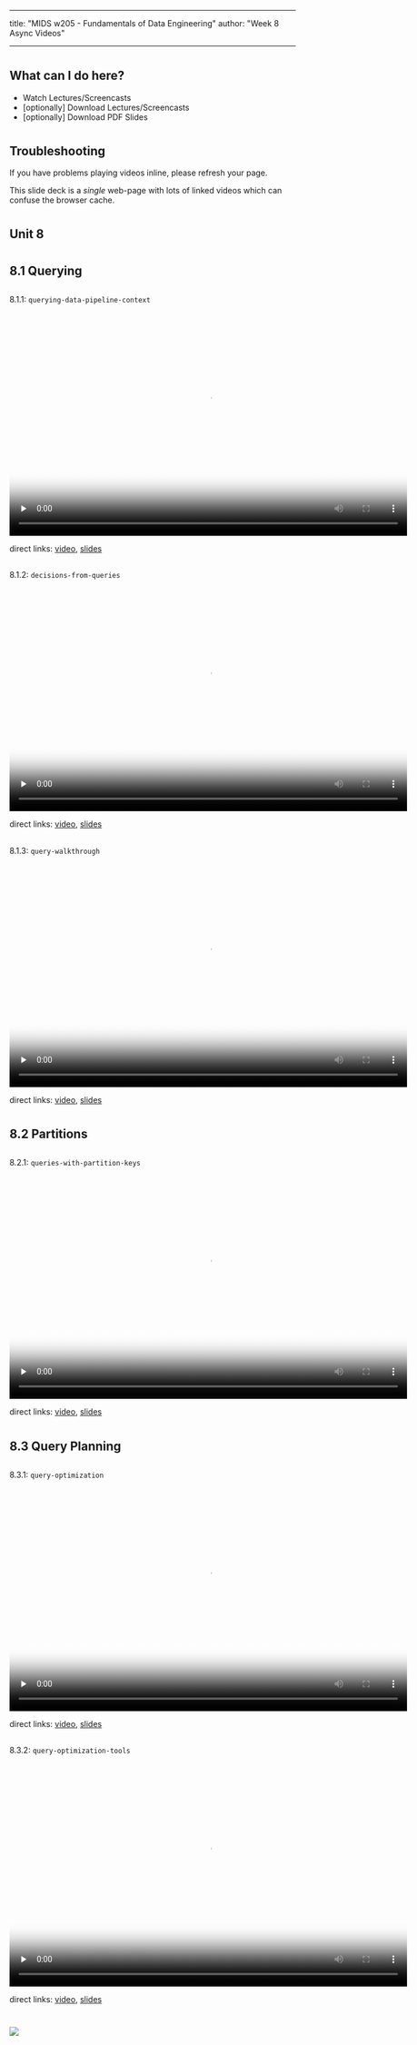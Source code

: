 
---
title: "MIDS w205 - Fundamentals of Data Engineering"
author: "Week 8 Async Videos"

---


#
## What can I do here?

- Watch Lectures/Screencasts
- [optionally] Download Lectures/Screencasts
- [optionally] Download PDF Slides


#
## Troubleshooting

If you have problems playing videos inline, please refresh your page.

This slide deck is a _single_ web-page with lots of linked videos which can
confuse the browser cache.


#
## Unit 8


#
## 8.1 Querying

##
8.1.1: `querying-data-pipeline-context`

<video preload="none" controls poster="https://ucb-mids.s3.amazonaws.com/prod/output_video_general/a09dcec787f205ebdcd204074ee9e7b9/0_high.jpg" webkit-playsinline="" id="d1f4a683-dfb6-4b84-b06a-96ff39a18a82" width="700" height="394" tabindex="-1">
  <source type="video/mp4" src="https://ucb-mids.s3.amazonaws.com/prod/output_video_general/a09dcec787f205ebdcd204074ee9e7b9/mp4_med.mp4"/>
</video>

direct links:
[video](https://ucb-mids.s3.amazonaws.com/prod/output_video_general/a09dcec787f205ebdcd204074ee9e7b9/mp4_med.mp4),
[slides](https://s3.amazonaws.com/ucb-mids/prod/UCB-MIDS_0019/Slides/Unit+8/8.1.1-Querying-Data.pdf)

##
8.1.2: `decisions-from-queries`

<video preload="none" controls webkit-playsinline="" id="eff5f2d6-063a-471d-8403-a9ba0631d3e7" width="700" height="394" poster="https://ucb-mids.s3.amazonaws.com/prod/output_video_general/c38c7114b9ffb228aa7551556eae16cb/0_high.jpg" tabindex="-1" src="https://ucb-mids.s3.amazonaws.com/prod/output_video_general/c38c7114b9ffb228aa7551556eae16cb/mp4_med.mp4">
  <source type="video/mp4" src="https://ucb-mids.s3.amazonaws.com/prod/output_video_general/c38c7114b9ffb228aa7551556eae16cb/mp4_med.mp4">
  <track kind="subtitles" src="https://corp-tech.s3.amazonaws.com/captioning/captions/5ab954ce8fa3d81b3c7e38bd.vtt" label="Overlay" srclang="en">
  <track kind="transcript" src="https://corp-tech.s3.amazonaws.com/captioning/captions/5ab954ce8fa3d81b3c7e38bd.html" label="Full" srclang="en">
</video>

direct links:
[video](https://ucb-mids.s3.amazonaws.com/prod/output_video_general/c38c7114b9ffb228aa7551556eae16cb/mp4_med.mp4),
[slides](https://s3.amazonaws.com/ucb-mids/prod/UCB-MIDS_0019/Slides/Unit+8/8.1.2-Business-Decisions-as-Queries.pdf)

##
8.1.3: `query-walkthrough`

<video preload="none" controls webkit-playsinline="" id="cf28715b-4422-42c4-9f4e-e0f0bd72f368" width="700" height="394" poster="https://ucb-mids.s3.amazonaws.com/prod/output_video_general/5e604f079af8ca3eabf0fd7f64fa6719/0_high.jpg" tabindex="-1" src="https://ucb-mids.s3.amazonaws.com/prod/output_video_general/5e604f079af8ca3eabf0fd7f64fa6719/mp4_med.mp4">
  <source type="video/mp4" src="https://ucb-mids.s3.amazonaws.com/prod/output_video_general/5e604f079af8ca3eabf0fd7f64fa6719/mp4_med.mp4">
  <track kind="subtitles" src="https://corp-tech.s3.amazonaws.com/captioning/captions/5ab954b08fa3d81b3c7e38b1.vtt" label="Overlay" srclang="en">
  <track kind="transcript" src="https://corp-tech.s3.amazonaws.com/captioning/captions/5ab954b08fa3d81b3c7e38b1.html" label="Full" srclang="en">
</video>

direct links:
[video](https://ucb-mids.s3.amazonaws.com/prod/output_video_general/5e604f079af8ca3eabf0fd7f64fa6719/mp4_med.mp4),
[slides](https://s3.amazonaws.com/ucb-mids/prod/UCB-MIDS_0019/Slides/Unit+8/8.1.3-Query-Walkthrough.pdf)


#
## 8.2 Partitions

##
8.2.1: `queries-with-partition-keys`

<video preload="none" controls webkit-playsinline="" id="281834b3-d713-4f50-b0a3-858add2add4e" width="700" height="394" poster="https://ucb-mids.s3.amazonaws.com/prod/output_video_general/99546b4cf51ef7b8ed9decdb05d36127/0_high.jpg" tabindex="-1" src="https://ucb-mids.s3.amazonaws.com/prod/output_video_general/99546b4cf51ef7b8ed9decdb05d36127/mp4_med.mp4">
<source type="video/mp4" src="https://ucb-mids.s3.amazonaws.com/prod/output_video_general/99546b4cf51ef7b8ed9decdb05d36127/mp4_med.mp4">
<track kind="subtitles" src="https://corp-tech.s3.amazonaws.com/captioning/captions/5ab954c78fa3d81b3c7e38b9.vtt" label="Overlay" srclang="en">
<track kind="transcript" src="https://corp-tech.s3.amazonaws.com/captioning/captions/5ab954c78fa3d81b3c7e38b9.html" label="Full" srclang="en">
</video>

direct links:
[video](https://ucb-mids.s3.amazonaws.com/prod/output_video_general/99546b4cf51ef7b8ed9decdb05d36127/mp4_med.mp4),
[slides](https://s3.amazonaws.com/ucb-mids/prod/UCB-MIDS_0019/Slides/Unit+8/8.2.1-Partition-Keys.pdf)


#
## 8.3 Query Planning

##
8.3.1: `query-optimization`

<video preload="none" controls webkit-playsinline="" id="1b759099-817a-47f0-9109-4767fe14d6a9" width="700" height="394" poster="https://ucb-mids.s3.amazonaws.com/prod/output_video_general/1d1046001ea044ab495ecf3b89974bf4/0_high.jpg" tabindex="-1" src="https://ucb-mids.s3.amazonaws.com/prod/output_video_general/1d1046001ea044ab495ecf3b89974bf4/mp4_med.mp4">
  <source type="video/mp4" src="https://ucb-mids.s3.amazonaws.com/prod/output_video_general/1d1046001ea044ab495ecf3b89974bf4/mp4_med.mp4">
  <track kind="subtitles" src="https://corp-tech.s3.amazonaws.com/captioning/captions/5ab954a38fa3d81b3c7e38a8.vtt" label="Overlay" srclang="en">
  <track kind="transcript" src="https://corp-tech.s3.amazonaws.com/captioning/captions/5ab954a38fa3d81b3c7e38a8.html" label="Full" srclang="en">
</video>

direct links:
[video](https://ucb-mids.s3.amazonaws.com/prod/output_video_general/1d1046001ea044ab495ecf3b89974bf4/mp4_med.mp4),
[slides](https://s3.amazonaws.com/ucb-mids/prod/UCB-MIDS_0019/Slides/Unit+8/8.3.1-Intro.pdf)

##
8.3.2: `query-optimization-tools`

<video preload="none" controls webkit-playsinline="" id="07863f76-0ec9-4fb0-8dd4-8d2863010651" width="700" height="394" poster="https://ucb-mids.s3.amazonaws.com/prod/output_video_general/6d63dbd3206465e479ca9c691e0bc055/0_high.jpg" tabindex="-1" src="https://ucb-mids.s3.amazonaws.com/prod/output_video_general/6d63dbd3206465e479ca9c691e0bc055/mp4_med.mp4">
  <source type="video/mp4" src="https://ucb-mids.s3.amazonaws.com/prod/output_video_general/6d63dbd3206465e479ca9c691e0bc055/mp4_med.mp4">
  <track kind="subtitles" src="https://corp-tech.s3.amazonaws.com/captioning/captions/5ab954b28fa3d81b3c7e38b2.vtt" label="Overlay" srclang="en">
  <track kind="transcript" src="https://corp-tech.s3.amazonaws.com/captioning/captions/5ab954b28fa3d81b3c7e38b2.html" label="Full" srclang="en">
</video>

direct links:
[video](https://ucb-mids.s3.amazonaws.com/prod/output_video_general/6d63dbd3206465e479ca9c691e0bc055/mp4_med.mp4),
[slides](https://s3.amazonaws.com/ucb-mids/prod/UCB-MIDS_0019/Slides/Unit+8/8.3.2-Tools.pdf)

#
<img class="logo" src="http://people.ischool.berkeley.edu/~mark.mims/course-development/2017-mids-w205/media/berkeley-school-of-information-logo.png"/>

